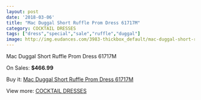 ```yaml
---
layout: post
date: '2018-03-06'
title: "Mac Duggal Short Ruffle Prom Dress 61717M"
category: COCKTAIL DRESSES
tags: ["dress","special","sale","ruffle","duggal"]
image: http://img.eudances.com/3983-thickbox_default/mac-duggal-short-ruffle-prom-dress-61717m.jpg
---
```

Mac Duggal Short Ruffle Prom Dress 61717M

On Sales: **$466.99**
<a href="https://www.eudances.com/en/cocktail-dresses/1330-mac-duggal-short-ruffle-prom-dress-61717m.html"><amp-img layout="responsive" width="600" height="600" src="//img.eudances.com/3983-thickbox_default/mac-duggal-short-ruffle-prom-dress-61717m.jpg" alt="Mac Duggal Short Ruffle Prom Dress 61717M 0" /></a>
<a href="https://www.eudances.com/en/cocktail-dresses/1330-mac-duggal-short-ruffle-prom-dress-61717m.html"><amp-img layout="responsive" width="600" height="600" src="//img.eudances.com/3984-thickbox_default/mac-duggal-short-ruffle-prom-dress-61717m.jpg" alt="Mac Duggal Short Ruffle Prom Dress 61717M 1" /></a>

Buy it: [Mac Duggal Short Ruffle Prom Dress 61717M](https://www.eudances.com/en/cocktail-dresses/1330-mac-duggal-short-ruffle-prom-dress-61717m.html "Mac Duggal Short Ruffle Prom Dress 61717M")

View more: [COCKTAIL DRESSES](https://www.eudances.com/en/14-cocktail-dresses "COCKTAIL DRESSES")